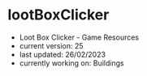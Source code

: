 # lootBoxClicker
- Loot Box Clicker - Game Resources
- current version: 25
- last updated: 26/02/2023
- currently working on: Buildings
